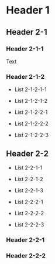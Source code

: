 # Header 1

## Header 2-1

### Header 2-1-1

Text

### Header 2-1-2

- List 2-1-2-1-1
- List 2-1-2-1-2

- List 2-1-2-2-1
- List 2-1-2-2-2
- List 2-1-2-2-3

## Header 2-2

- List 2-2-1-1
- List 2-2-1-2
- List 2-2-1-3

- List 2-2-2-1
- List 2-2-2-2
- List 2-2-2-3

### Header 2-2-1

### Header 2-2-2

